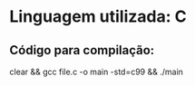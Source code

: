 # Linguagem utilizada: C

## Código para compilação:
clear && gcc file.c -o main -std=c99 && ./main
